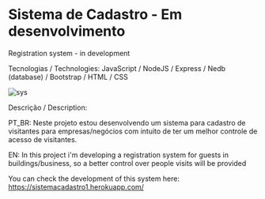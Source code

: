 # Sistema de Cadastro - Em desenvolvimento
Registration system - in development

Tecnologias / Technologies: 
 JavaScript /
 NodeJS / Express /
 Nedb (database) /
 Bootstrap /
 HTML / CSS

![sys](https://user-images.githubusercontent.com/99507279/204600659-dce2cee6-ae41-4f58-ae4c-4b1740446170.png)



Descrição / Description:

PT_BR:
Neste projeto estou desenvolvendo um sistema para cadastro de visitantes para empresas/negócios 
com intuito de ter um melhor controle de acesso de visitantes.

EN:
In this project i'm developing a registration system for guests in buildings/business, so a better control over people visits
will be provided

You can check the development of this system here: https://sistemacadastro1.herokuapp.com/
